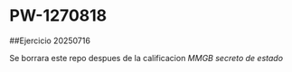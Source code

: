# PW-1270818
##Ejercicio 20250716


Se borrara este repo despues de la calificacion
*MMGB secreto de estado*
